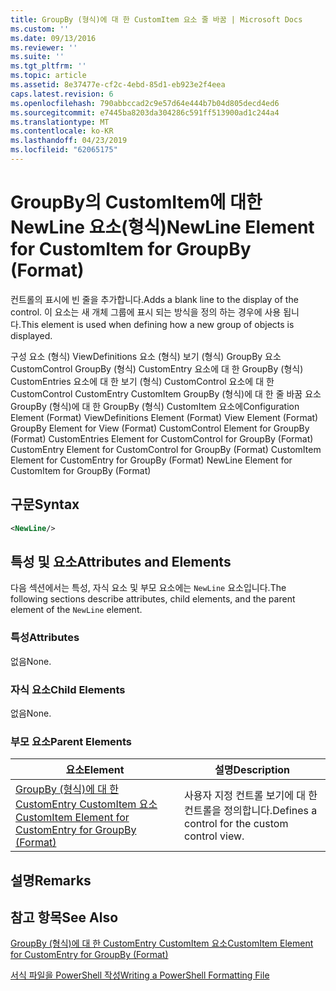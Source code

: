 ```yaml
---
title: GroupBy (형식)에 대 한 CustomItem 요소 줄 바꿈 | Microsoft Docs
ms.custom: ''
ms.date: 09/13/2016
ms.reviewer: ''
ms.suite: ''
ms.tgt_pltfrm: ''
ms.topic: article
ms.assetid: 8e37477e-cf2c-4ebd-85d1-eb923e2f4eea
caps.latest.revision: 6
ms.openlocfilehash: 790abbccad2c9e57d64e444b7b04d805decd4ed6
ms.sourcegitcommit: e7445ba8203da304286c591ff513900ad1c244a4
ms.translationtype: MT
ms.contentlocale: ko-KR
ms.lasthandoff: 04/23/2019
ms.locfileid: "62065175"
---
```

# <a name="newline-element-for-customitem-for-groupby-format"></a><span data-ttu-id="1e9ed-102">GroupBy의 CustomItem에 대한 NewLine 요소(형식)</span><span class="sxs-lookup"><span data-stu-id="1e9ed-102">NewLine Element for CustomItem for GroupBy (Format)</span></span>

<span data-ttu-id="1e9ed-103">컨트롤의 표시에 빈 줄을 추가합니다.</span><span class="sxs-lookup"><span data-stu-id="1e9ed-103">Adds a blank line to the display of the control.</span></span> <span data-ttu-id="1e9ed-104">이 요소는 새 개체 그룹에 표시 되는 방식을 정의 하는 경우에 사용 됩니다.</span><span class="sxs-lookup"><span data-stu-id="1e9ed-104">This element is used when defining how a new group of objects is displayed.</span></span>

<span data-ttu-id="1e9ed-105">구성 요소 (형식) ViewDefinitions 요소 (형식) 보기 (형식) GroupBy 요소 CustomControl GroupBy (형식) CustomEntry 요소에 대 한 GroupBy (형식) CustomEntries 요소에 대 한 보기 (형식) CustomControl 요소에 대 한 CustomControl CustomEntry CustomItem GroupBy (형식)에 대 한 줄 바꿈 요소 GroupBy (형식)에 대 한 GroupBy (형식) CustomItem 요소에</span><span class="sxs-lookup"><span data-stu-id="1e9ed-105">Configuration Element (Format) ViewDefinitions Element (Format) View Element (Format) GroupBy Element for View (Format) CustomControl Element for GroupBy (Format) CustomEntries Element for CustomControl for GroupBy (Format) CustomEntry Element for CustomControl for GroupBy (Format) CustomItem Element for CustomEntry for GroupBy (Format) NewLine Element for CustomItem for GroupBy (Format)</span></span>

## <a name="syntax"></a><span data-ttu-id="1e9ed-106">구문</span><span class="sxs-lookup"><span data-stu-id="1e9ed-106">Syntax</span></span>

```xml
<NewLine/>
```

## <a name="attributes-and-elements"></a><span data-ttu-id="1e9ed-107">특성 및 요소</span><span class="sxs-lookup"><span data-stu-id="1e9ed-107">Attributes and Elements</span></span>

<span data-ttu-id="1e9ed-108">다음 섹션에서는 특성, 자식 요소 및 부모 요소에는 `NewLine` 요소입니다.</span><span class="sxs-lookup"><span data-stu-id="1e9ed-108">The following sections describe attributes, child elements, and the parent element of the `NewLine` element.</span></span>

### <a name="attributes"></a><span data-ttu-id="1e9ed-109">특성</span><span class="sxs-lookup"><span data-stu-id="1e9ed-109">Attributes</span></span>

<span data-ttu-id="1e9ed-110">없음</span><span class="sxs-lookup"><span data-stu-id="1e9ed-110">None.</span></span>

### <a name="child-elements"></a><span data-ttu-id="1e9ed-111">자식 요소</span><span class="sxs-lookup"><span data-stu-id="1e9ed-111">Child Elements</span></span>

<span data-ttu-id="1e9ed-112">없음</span><span class="sxs-lookup"><span data-stu-id="1e9ed-112">None.</span></span>

### <a name="parent-elements"></a><span data-ttu-id="1e9ed-113">부모 요소</span><span class="sxs-lookup"><span data-stu-id="1e9ed-113">Parent Elements</span></span>

|<span data-ttu-id="1e9ed-114">요소</span><span class="sxs-lookup"><span data-stu-id="1e9ed-114">Element</span></span>|<span data-ttu-id="1e9ed-115">설명</span><span class="sxs-lookup"><span data-stu-id="1e9ed-115">Description</span></span>|
|-------------|-----------------|
|[<span data-ttu-id="1e9ed-116">GroupBy (형식)에 대 한 CustomEntry CustomItem 요소</span><span class="sxs-lookup"><span data-stu-id="1e9ed-116">CustomItem Element for CustomEntry for GroupBy (Format)</span></span>](./customitem-element-for-customentry-for-groupby-format.md)|<span data-ttu-id="1e9ed-117">사용자 지정 컨트롤 보기에 대 한 컨트롤을 정의합니다.</span><span class="sxs-lookup"><span data-stu-id="1e9ed-117">Defines a control for the custom control view.</span></span>|

## <a name="remarks"></a><span data-ttu-id="1e9ed-118">설명</span><span class="sxs-lookup"><span data-stu-id="1e9ed-118">Remarks</span></span>

## <a name="see-also"></a><span data-ttu-id="1e9ed-119">참고 항목</span><span class="sxs-lookup"><span data-stu-id="1e9ed-119">See Also</span></span>

[<span data-ttu-id="1e9ed-120">GroupBy (형식)에 대 한 CustomEntry CustomItem 요소</span><span class="sxs-lookup"><span data-stu-id="1e9ed-120">CustomItem Element for CustomEntry for GroupBy (Format)</span></span>](./customitem-element-for-customentry-for-groupby-format.md)

[<span data-ttu-id="1e9ed-121">서식 파일을 PowerShell 작성</span><span class="sxs-lookup"><span data-stu-id="1e9ed-121">Writing a PowerShell Formatting File</span></span>](./writing-a-powershell-formatting-file.md)
